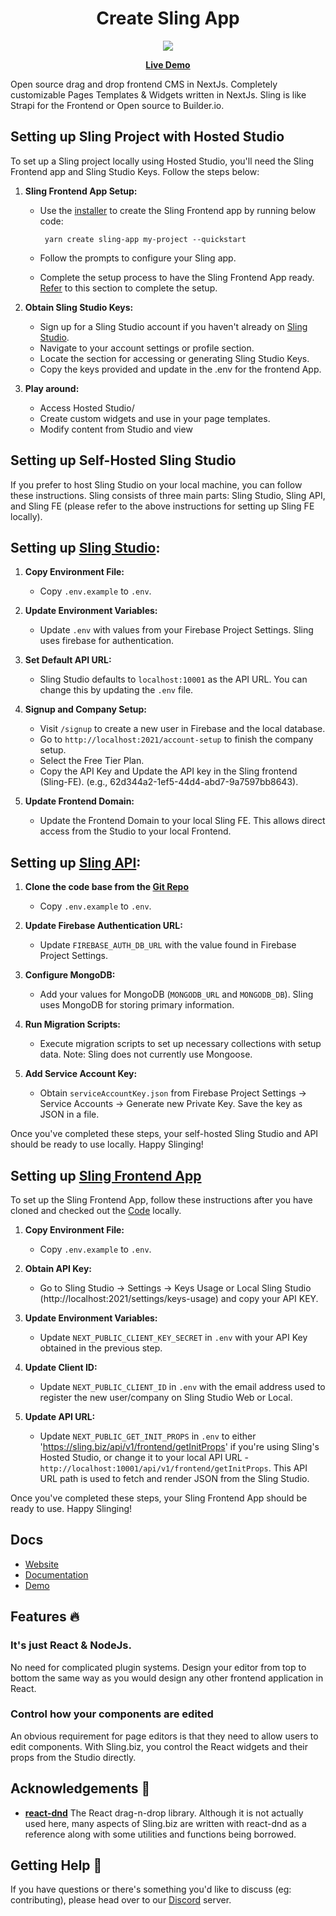 <div align="center" style={{d}}>
<h1>Create Sling App</h1>
 
 
</div>

<div align="center" style={{d}}>
  <img src="https://sling.biz/assets/images/sling_biz_sling_image.jpg"/>
</div>

<p align="center">
  <strong>
    <a href="https://studio.sling.biz">Live Demo</a>
  </strong>
</p>

 Open source drag and drop frontend CMS in NextJs. Completely customizable Pages Templates & Widgets written in NextJs. Sling is like Strapi for the Frontend or Open source to Builder.io.

## Setting up Sling Project with Hosted Studio
To set up a Sling project locally using Hosted Studio, you'll need the Sling Frontend app and Sling Studio Keys. Follow the steps below:

1. **Sling Frontend App Setup:**
   - Use the [installer](https://www.npmjs.com/package/create-sling-app) to create the Sling Frontend app by running below code:
     
      <code> yarn create sling-app my-project --quickstart </code>

   - Follow the prompts to configure your Sling app.
   - Complete the setup process to have the Sling Frontend App ready. [Refer](#setting-up-sling-frontend-app) to this section to complete the setup.

2. **Obtain Sling Studio Keys:**
   - Sign up for a Sling Studio account if you haven't already on [Sling Studio](https://studio.sling.biz/).
   - Navigate to your account settings or profile section. 
   - Locate the section for accessing or generating Sling Studio Keys.
   - Copy the keys provided and update in the .env for the frontend App.

3. **Play around:**
   - Access Hosted Studio/
   - Create custom widgets and use in your page templates.
   - Modify content from Studio and view 
 

## Setting up Self-Hosted Sling Studio

If you prefer to host Sling Studio on your local machine, you can follow these instructions. Sling consists of three main parts: Sling Studio, Sling API, and Sling FE (please refer to the above instructions for setting up Sling FE locally).

## Setting up [Sling Studio](https://github.com/slingbiz/sling-studio):
1. **Copy Environment File:**
   - Copy `.env.example` to `.env`.

2. **Update Environment Variables:**
   - Update `.env` with values from your Firebase Project Settings. Sling uses firebase for authentication.

3. **Set Default API URL:**
   - Sling Studio defaults to `localhost:10001` as the API URL. You can change this by updating the `.env` file.

4. **Signup and Company Setup:**
   - Visit `/signup` to create a new user in Firebase and the local database.
   - Go to `http://localhost:2021/account-setup` to finish the company setup.
   - Select the Free Tier Plan.
   - Copy the API Key and Update the API key in the Sling frontend (Sling-FE). (e.g., 62d344a2-1ef5-44d4-abd7-9a7597bb8643).

5. **Update Frontend Domain:**
   - Update the Frontend Domain to your local Sling FE. This allows direct access from the Studio to your local Frontend.

## Setting up [Sling API](https://github.com/slingbiz/sling-api):
1. **Clone the code base from the [Git Repo](https://github.com/slingbiz/sling-api)**
   - Copy `.env.example` to `.env`.

2. **Update Firebase Authentication URL:**
   - Update `FIREBASE_AUTH_DB_URL` with the value found in Firebase Project Settings.

3. **Configure MongoDB:**
   - Add your values for MongoDB (`MONGODB_URL` and `MONGODB_DB`). Sling uses MongoDB for storing primary information.

4. **Run Migration Scripts:**
   - Execute migration scripts to set up necessary collections with setup data. Note: Sling does not currently use Mongoose.

5. **Add Service Account Key:**
   - Obtain `serviceAccountKey.json` from Firebase Project Settings -> Service Accounts -> Generate new Private Key. Save the key as JSON in a file.

Once you've completed these steps, your self-hosted Sling Studio and API should be ready to use locally. Happy Slinging!

## Setting up [Sling Frontend App](https://github.com/slingbiz/sling-fe)

To set up the Sling Frontend App, follow these instructions after you have cloned and checked out the [Code](https://github.com/slingbiz/sling-fe) locally.

1. **Copy Environment File:**
   - Copy `.env.example` to `.env`.

2. **Obtain API Key:**
   - Go to Sling Studio -> Settings -> Keys Usage or Local Sling Studio (http://localhost:2021/settings/keys-usage) and copy your API KEY.

3. **Update Environment Variables:**
   - Update `NEXT_PUBLIC_CLIENT_KEY_SECRET` in `.env` with your API Key obtained in the previous step.

4. **Update Client ID:**
   - Update `NEXT_PUBLIC_CLIENT_ID` in `.env` with the email address used to register the new user/company on Sling Studio Web or Local.

5. **Update API URL:**
   - Update `NEXT_PUBLIC_GET_INIT_PROPS` in `.env` to either 'https://sling.biz/api/v1/frontend/getInitProps' if you're using Sling's Hosted Studio, or change it to your local API URL - `http://localhost:10001/api/v1/frontend/getInitProps`. This API URL path is used to fetch and render JSON from the Sling Studio.

Once you've completed these steps, your Sling Frontend App should be ready to use. Happy Slinging!

## Docs

- [Website](https://sling.biz)
- [Documentation](https://sling.biz/documentation/)
- [Demo](https://studio.sling.biz)


## Features :fire:

### It's just React & NodeJs.

No need for complicated plugin systems. Design your editor from top to bottom the same way as you would design any other frontend application in React.
 
### Control how your components are edited

An obvious requirement for page editors is that they need to allow users to edit components. With Sling.biz, you control the React widgets and their props from the Studio directly.
   
## Acknowledgements :raised_hands:

- **[react-dnd](https://github.com/react-dnd/react-dnd)** The React drag-n-drop library.
  Although it is not actually used here, many aspects of Sling.biz are written with react-dnd as a reference along with some utilities and functions being borrowed.

## Getting Help :wave:

If you have questions or there's something you'd like to discuss (eg: contributing), please head over to our [Discord](https://discord.gg/A3skgMEF) server.
